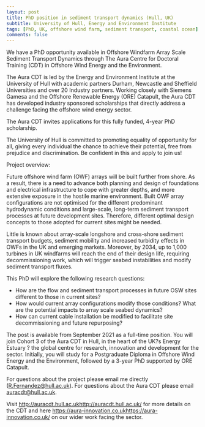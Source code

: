 ```yaml
---
layout: post
title: PhD position in sediment transport dynamics (Hull, UK)
subtitle: University of Hull, Energy and Environment Institute
tags: [PhD, UK, offshore wind farm, sediment transport, coastal ocean]
comments: false
---
```


We have a PhD opportunity available in Offshore Windfarm Array Scale Sediment Transport Dynamics through The Aura Centre for Doctoral Training (CDT) in Offshore Wind Energy and the Environment.



The Aura CDT is led by the Energy and Environment Institute at the University of Hull with academic partners Durham, Newcastle and Sheffield Universities and over 20 Industry partners. Working closely with Siemens Gamesa and the Offshore Renewable Energy (ORE) Catapult, the Aura CDT has developed industry sponsored scholarships that directly address a challenge facing the offshore wind energy sector.



The Aura CDT invites applications for this fully funded, 4-year PhD scholarship.



The University of Hull is committed to promoting equality of opportunity for all, giving every individual the chance to achieve their potential, free from prejudice and discrimination. Be confident in this and apply to join us!





Project overview:



Future offshore wind farm (OWF) arrays will be built further from shore. As a result, there is a need to advance both planning and design of foundations and electrical infrastructure to cope with greater depths, and more extensive exposure in the hostile marine environment. Built OWF array configurations are not optimised for the different predominant hydrodynamic conditions and large-scale, long-term sediment transport processes at future development sites. Therefore, different optimal design concepts to those adopted for current sites might be needed.



Little is known about array-scale longshore and cross-shore sediment transport budgets, sediment mobility and increased turbidity effects in OWFs in the UK and emerging markets. Moreover, by 2034, up to 1,000 turbines in UK windfarms will reach the end of their design life, requiring decommissioning work, which will trigger seabed instabilities and modify sediment transport fluxes.



This PhD will explore the following research questions:

  *   How are the flow and sediment transport processes in future OSW sites different to those in current sites?
  *   How would current array configurations modify those conditions? What are the potential impacts to array scale seabed dynamics?
  *   How can current cable installation be modified to facilitate site decommissioning and future repurposing?

The post is available from September 2021 as a full-time position. You will join Cohort 3 of the Aura CDT in Hull, in the heart of the UK?s Energy Estuary ? the global centre for research, innovation and development for the sector. Initially, you will study for a Postgraduate Diploma in Offshore Wind Energy and the Environment, followed by a 3-year PhD supported by ORE Catapult.

For questions about the project please email me directly (R.Fernandez@hull.ac.uk). For questions about the Aura CDT please email auracdt@hull.ac.uk.


Visit http://auracdt.hull.ac.uk<http://auracdt.hull.ac.uk/> for more details on the CDT and here https://aura-innovation.co.uk<https://aura-innovation.co.uk/> on our wider work facing the sector.
